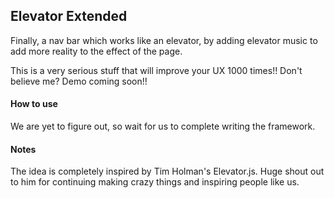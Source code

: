 ## Elevator Extended

Finally, a nav bar which works like an elevator, by adding elevator music to add more
reality to the effect of the page.

This is a very serious stuff that will improve your UX 1000 times!!
Don't believe me? Demo coming soon!!

#### How to use

We are yet to figure out, so wait for us to complete writing the framework.

#### Notes

The idea is completely inspired by Tim Holman's Elevator.js. Huge shout out to
him for continuing making crazy things and inspiring people like us.
